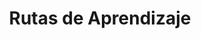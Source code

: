 ---
sitemap_ignore: true
title: "Rutas de Aprendizaje"
draft: false
# page title background image
bg_image: "images/backgrounds/page-title.jpg"
# meta description
description : "La elección de las materias para preparar el curso de ingreso a la universidad española 🇪🇸, es uno de los puntos claves e importantes en este proceso. Es por esta razón, que creamos para ti “Recomendaciones para tus rutas de aprendizajes”. En este pack te ofrecemos, de acuerdo a nuestra experiencia, destacadas recomendaciones de las asignaturas que mejor se adaptan al perfil académico de la carrera que deseas estudiar en la universidad."
---